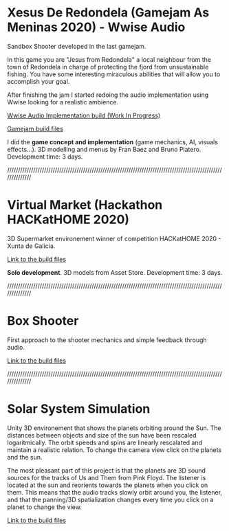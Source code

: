 # Xesus De Redondela (Gamejam As Meninas 2020) - Wwise Audio

Sandbox Shooter developed in the last gamejam.

In this game you are "Jesus from Redondela" a local neighbour from the town of Redondela in charge of protecting the fjord from unsustainable fishing. You have some interesting miraculous abilities that will allow you to accomplish your goal.

After finishing the jam I started redoing the audio implementation using Wwise looking for a realistic ambience.

[Wwise Audio Implementation build (Work In Progress)](https://drive.google.com/file/d/1IIyiB5jXmwdjbzGjUtEl92tCmbGwaghw/view?usp=sharing)

[Gamejam build files](https://drive.google.com/file/d/1A9iJXPtB-awyLVe09eNGjB_j_1ac6ECj/view?usp=sharing)

I did the **game concept and implementation** (game mechanics, AI, visuals effects...). 3D modelling and menus by Fran Baez and Bruno Platero.
Development time: 3 days.

//////////////////////////////////////////////////////////////////////////////////////////////////////////////

# Virtual Market (Hackathon HACKatHOME 2020)

3D Supermarket environement winner of competition HACKatHOME 2020 -  Xunta de Galicia.

[Link to the build files](https://drive.google.com/file/d/1ja7gA4-t2KTtPWbRPoVKkE07lDgJk82b/view?usp=sharing)

**Solo development**.
3D models from Asset Store.
Development time: 3 days.


//////////////////////////////////////////////////////////////////////////////////////////////////////////////

# Box Shooter

First approach to the shooter mechanics and simple feedback through audio.

[Link to the build files](https://drive.google.com/file/d/1timJ_0cREk6EP5F5wg5fLCJVNF_FFiyD/view?usp=sharing)

//////////////////////////////////////////////////////////////////////////////////////////////////////////////

# Solar System Simulation

Unity 3D environement that shows the planets orbiting around the Sun. The distances between objects and size of the sun have been rescaled logaritmically. The orbit speeds and spins are linearly rescalated and maintain a realistic relation. To change the camera view click on the planets and the sun. 

The most pleasant part of this project is that the planets are 3D sound sources for the tracks of Us and Them from Pink Floyd. The listener is located at the sun and reorients towards the planets when you click on them. This means that the audio tracks slowly orbit around you, the listener, and that the panning/3D spatialization changes every time you click on a planet to change the view.

[Link to the build files](https://drive.google.com/file/d/14G1SAO9UBbcKVrI-914kdrYoWJHIskp9/view?usp=sharing)
